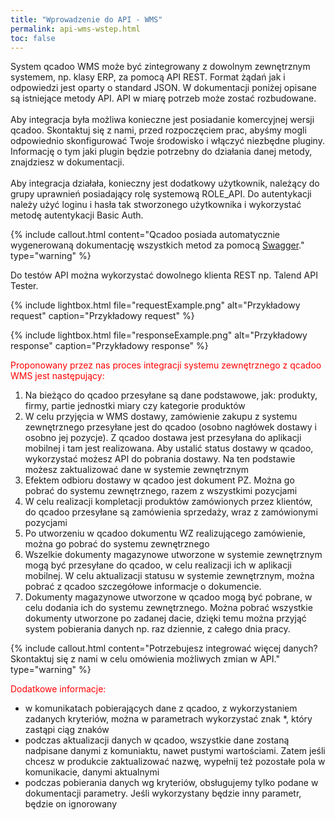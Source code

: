 ```yaml
---
title: "Wprowadzenie do API - WMS"
permalink: api-wms-wstep.html
toc: false
---
```


System qcadoo WMS może być zintegrowany z dowolnym zewnętrznym systemem, np. klasy ERP, za pomocą API REST. Format żądań jak i odpowiedzi jest oparty o standard JSON. W dokumentacji poniżej opisane są istniejące metody API. API w miarę potrzeb może zostać rozbudowane.
<br/>
<br/>
Aby integracja była możliwa konieczne jest posiadanie komercyjnej wersji qcadoo. Skontaktuj się z nami, przed rozpoczęciem prac, abyśmy mogli odpowiednio skonfigurować Twoje środowisko i włączyć niezbędne pluginy. Informację o tym jaki plugin będzie potrzebny do działania danej metody, znajdziesz w dokumentacji.
<br/>
<br/>
Aby integracja działała, konieczny jest dodatkowy użytkownik, należący do grupy uprawnień posiadający rolę systemową ROLE_API. Do autentykacji należy użyć loginu i hasła tak stworzonego użytkownika i wykorzystać metodę autentykacji Basic Auth.

{% include callout.html content="Qcadoo posiada automatycznie wygenerowaną dokumentację wszystkich metod za pomocą [Swagger](http://swagger.qcadoo.org/)." type="warning" %}

Do testów API można wykorzystać dowolnego klienta REST np. Talend API Tester.

{% include lightbox.html file="requestExample.png" alt="Przykładowy request" caption="Przykładowy request" %}

{% include lightbox.html file="responseExample.png" alt="Przykładowy response" caption="Przykładowy response" %}

<span style="color:red">Proponowany przez nas proces integracji systemu zewnętrznego z qcadoo WMS jest następujący:</span>
1. Na bieżąco do qcadoo przesyłane są dane podstawowe, jak: produkty, firmy, partie jednostki miary czy kategorie produktów
2. W celu przyjęcia w WMS dostawy, zamówienie zakupu z systemu zewnętrznego przesyłane jest do qcadoo (osobno nagłówek dostawy i osobno jej pozycje). Z qcadoo dostawa jest przesyłana do aplikacji mobilnej i tam jest realizowana. Aby ustalić status dostawy w qcadoo, wykorzystać możesz API do pobrania dostawy. Na ten podstawie możesz zaktualizować dane w systemie zewnętrznym
3. Efektem odbioru dostawy w qcadoo jest dokument PZ. Można go pobrać do systemu zewnętrznego, razem z wszystkimi pozycjami
4. W celu realizacji kompletacji produktów zamówionych przez klientów, do qcadoo przesyłane są zamówienia sprzedaży, wraz z zamówionymi pozycjami
5. Po utworzeniu w qcadoo dokumentu WZ realizującego zamówienie, można go pobrać do systemu zewnętrznego
6. Wszelkie dokumenty magazynowe utworzone w systemie zewnętrznym mogą być przesyłane do qcadoo, w celu realizacji ich w aplikacji mobilnej. W celu aktualizacji statusu w systemie zewnętrznym, można pobrać z qcadoo szczegółowe informacje o dokumencie.
7. Dokumenty magazynowe utworzone w qcadoo mogą być pobrane, w celu dodania ich do systemu zewnętrznego. Można pobrać wszystkie dokumenty utworzone po zadanej dacie, dzięki temu można przyjąć system pobierania danych np. raz dziennie, z całego dnia pracy.

{% include callout.html content="Potrzebujesz integrować więcej danych? Skontaktuj się z nami w celu omówienia możliwych zmian w API." type="warning" %}

<span style="color:red">Dodatkowe informacje:</span>
- w komunikatach pobierających dane z qcadoo, z wykorzystaniem zadanych kryteriów, można w parametrach wykorzystać znak *, który zastąpi ciąg znaków
- podczas aktualizacji danych w qcadoo, wszystkie dane zostaną nadpisane danymi z komuniaktu, nawet pustymi wartościami. Zatem jeśli chcesz w produkcie zaktualizować nazwę, wypełnij też pozostałe pola w komunikacie, danymi aktualnymi
- podczas pobierania danych wg kryteriów, obsługujemy tylko podane w dokumentacji parametry. Jeśli wykorzystany będzie inny parametr, będzie on ignorowany